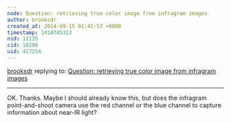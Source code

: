 ```yaml
---
node: Question: retrieving true color image from infragram images
author: brooksdr
created_at: 2014-09-15 01:41:53 +0000
timestamp: 1410745313
nid: 11135
cid: 10286
uid: 427254
---
```




[brooksdr](../profile/brooksdr) replying to: [Question: retrieving true color image from infragram images](../notes/brooksdr/09-12-2014/question-retrieving-true-color-image-from-infragram-images)

----
OK. Thanks. Maybe I should already know this, but does the infragram point-and-shoot camera use the red channel or the blue channel to capture information about near-IR light?